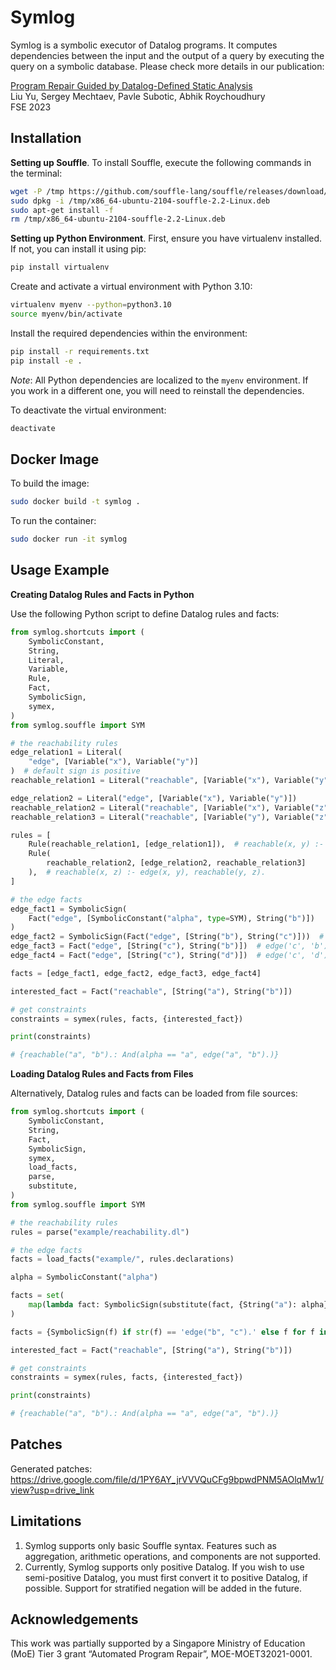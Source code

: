 # Symlog

Symlog is a symbolic executor of Datalog programs. It computes dependencies between the input and the output of a query by executing the query on a symbolic database. Please check more details in our publication:

[Program Repair Guided by Datalog-Defined Static Analysis](https://mechtaev.com/files/fse23.pdf)<br>
Liu Yu, Sergey Mechtaev, Pavle Subotic, Abhik Roychoudhury<br>
FSE 2023


## Installation

**Setting up Souffle**.
To install Souffle, execute the following commands in the terminal:

```bash
wget -P /tmp https://github.com/souffle-lang/souffle/releases/download/2.2/x86_64-ubuntu-2104-souffle-2.2-Linux.deb
sudo dpkg -i /tmp/x86_64-ubuntu-2104-souffle-2.2-Linux.deb
sudo apt-get install -f
rm /tmp/x86_64-ubuntu-2104-souffle-2.2-Linux.deb
```


**Setting up Python Environment**.
First, ensure you have virtualenv installed. If not, you can install it using pip:

```bash
pip install virtualenv
```

Create and activate a virtual environment with Python 3.10:

```bash
virtualenv myenv --python=python3.10
source myenv/bin/activate
```

Install the required dependencies within the environment:

```bash
pip install -r requirements.txt
pip install -e .
```

*Note*: All Python dependencies are localized to the `myenv` environment. If you work in a different one, you will need to reinstall the dependencies.

To deactivate the virtual environment:
    
```bash
deactivate
```

## Docker Image
To build the image:
```bash
sudo docker build -t symlog . 
```
To run the container:
```bash
sudo docker run -it symlog
```

## Usage Example
**Creating Datalog Rules and Facts in Python**

Use the following Python script to define Datalog rules and facts:

```Python
from symlog.shortcuts import (
    SymbolicConstant,
    String,
    Literal,
    Variable,
    Rule,
    Fact,
    SymbolicSign,
    symex,
)
from symlog.souffle import SYM

# the reachability rules
edge_relation1 = Literal(
    "edge", [Variable("x"), Variable("y")]
)  # default sign is positive
reachable_relation1 = Literal("reachable", [Variable("x"), Variable("y")])

edge_relation2 = Literal("edge", [Variable("x"), Variable("y")])
reachable_relation2 = Literal("reachable", [Variable("x"), Variable("z")])
reachable_relation3 = Literal("reachable", [Variable("y"), Variable("z")])

rules = [
    Rule(reachable_relation1, [edge_relation1]),  # reachable(x, y) :- edge(x, y).
    Rule(
        reachable_relation2, [edge_relation2, reachable_relation3]
    ),  # reachable(x, z) :- edge(x, y), reachable(y, z).
]

# the edge facts
edge_fact1 = SymbolicSign(
    Fact("edge", [SymbolicConstant("alpha", type=SYM), String("b")])
)
edge_fact2 = SymbolicSign(Fact("edge", [String("b"), String("c")]))  # edge('b', 'c').
edge_fact3 = Fact("edge", [String("c"), String("b")])  # edge('c', 'b').
edge_fact4 = Fact("edge", [String("c"), String("d")])  # edge('c', 'd').

facts = [edge_fact1, edge_fact2, edge_fact3, edge_fact4]

interested_fact = Fact("reachable", [String("a"), String("b")])

# get constraints
constraints = symex(rules, facts, {interested_fact})

print(constraints)

# {reachable("a", "b").: And(alpha == "a", edge("a", "b").)}

```

**Loading Datalog Rules and Facts from Files**

Alternatively, Datalog rules and facts can be loaded from file sources:

```Python
from symlog.shortcuts import (
    SymbolicConstant,
    String,
    Fact,
    SymbolicSign,
    symex,
    load_facts,
    parse,
    substitute,
)
from symlog.souffle import SYM

# the reachability rules
rules = parse("example/reachability.dl")

# the edge facts
facts = load_facts("example/", rules.declarations)

alpha = SymbolicConstant("alpha")

facts = set(
    map(lambda fact: SymbolicSign(substitute(fact, {String("a"): alpha})), facts)
)

facts = {SymbolicSign(f) if str(f) == 'edge("b", "c").' else f for f in facts}

interested_fact = Fact("reachable", [String("a"), String("b")])

# get constraints
constraints = symex(rules, facts, {interested_fact})

print(constraints)

# {reachable("a", "b").: And(alpha == "a", edge("a", "b").)}
```

## Patches
Generated patches: https://drive.google.com/file/d/1PY6AY_jrVVVQuCFg9bpwdPNM5AOlqMw1/view?usp=drive_link

## Limitations
1. Symlog supports only basic Souffle syntax. Features such as aggregation, arithmetic operations, and components are not supported.
2. Currently, Symlog supports only positive Datalog. If you wish to use semi-positive Datalog, you must first convert it to positive Datalog, if possible. Support for stratified negation will be added in the future.

## Acknowledgements
This work was partially supported by a Singapore Ministry of Education (MoE) Tier 3 grant “Automated Program Repair”, MOE-MOET32021-0001.
